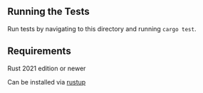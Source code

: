 ## Running the Tests

Run tests by navigating to this directory and running `cargo test`.

## Requirements

Rust 2021 edition or newer

Can be installed via [rustup](https://rustup.rs/)
